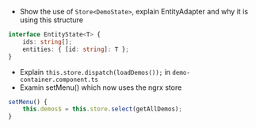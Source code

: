 - Show the use of `Store<DemoState>`, explain EntityAdapter and why it is using this structure

```typescript
interface EntityState<T> {
    ids: string[];
    entities: { [id: string]: T };
}
```

- Explain `this.store.dispatch(loadDemos());` in `demo-container.component.ts`
- Examin setMenu() which now uses the ngrx store

```typescript
setMenu() {
    this.demos$ = this.store.select(getAllDemos);
}
```